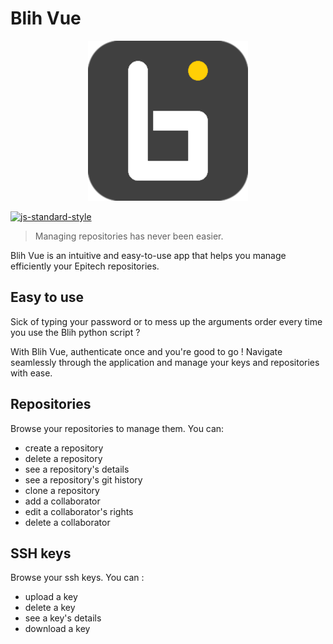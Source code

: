 # Blih Vue

<p align="center">
  <img src='build/icons/logo2.png' alt='logo'/>
</p>

[![js-standard-style](https://img.shields.io/badge/code%20style-standard-brightgreen.svg?style=flat-square)](http://standardjs.com)

> Managing repositories has never been easier.

Blih Vue is an intuitive and easy-to-use app that helps you manage efficiently your Epitech repositories.

## Easy to use

Sick of typing your password or to mess up the arguments order every time you use the Blih python script ?

With Blih Vue, authenticate once and you're good to go ! Navigate seamlessly through the application and manage your keys and repositories with ease.

## Repositories

Browse your repositories to manage them. You can:
* create a repository
* delete a repository
* see a repository's details
* see a repository's git history
* clone a repository
* add a collaborator
* edit a collaborator's rights
* delete a collaborator

## SSH keys

Browse your ssh keys. You can :
* upload a key
* delete a key
* see a key's details
* download a key
